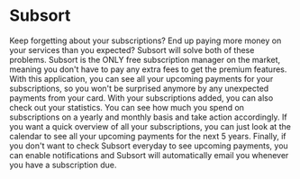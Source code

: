 # Subsort
Keep forgetting about your subscriptions? End up paying more money on your services than you expected? 
Subsort will solve both of these problems. Subsort is the ONLY free subscription manager on the market,
meaning you don't have to pay any extra fees to get the premium features. With this application, you can
see all your upcoming payments for your subscriptions, so you won't be surprised anymore by any unexpected
payments from your card. With your subscriptions added, you can also check out your statistics. You can
see how much you spend on subscriptions on a yearly and monthly basis and take action accordingly. If you 
want a quick overview of all your subscriptions, you can just look at the calendar to see all your upcoming 
payments for the next 5 years. Finally, if you don't want to check Subsort everyday to see upcoming payments, 
you can enable notifications and Subsort will automatically email you whenever you have a subscription due.
